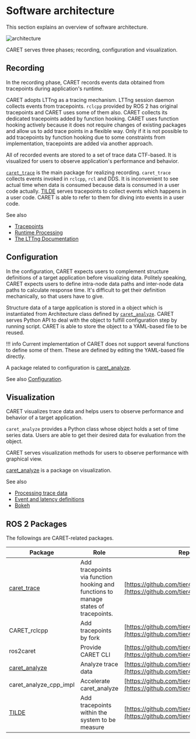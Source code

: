 # Software architecture

This section explains an overview of software architecture.

![architecture](../../imgs/architecture.drawio.png)

CARET serves three phases; recording, configuration and visualization.

## Recording

In the recording phase, CARET records events data obtained from tracepoints during application's runtime.

CARET adopts LTTng as a tracing mechanism. LTTng session daemon collects events from tracepoints.
`rclcpp` provided by ROS 2 has original tracepoints and CARET uses some of them also. CARET collects its dedicated tracepoints added by function hooking.
CARET uses function hooking actively because it does not require changes of existing packages and allow us to add trace points in a flexible way.
Only if it is not possible to add tracepoints by function hooking due to some constraints from implementation, tracepoints are added via another approach.

All of recorded events are stored to a set of trace data CTF-based. It is visualized for users to observe application's performance and behavior.

[`caret_trace`](./caret_trace.md) is the main package for realizing recording. `caret_trace` collects events invoked in `rclcpp`, `rcl` and DDS. It is inconvenient to see actual time when data is consumed because data is consumed in a user code actually. [TILDE](./tilde.md) serves tracepoints to collect events which happens in a user code. CARET is able to refer to them for diving into events in a user code.

See also

- [Tracepoints](../trace_points/index.md)
- [Runtime Processing](../runtime_processing/index.md)
- [The LTTng Documentation](https://lttng.org/docs/)

## Configuration

In the configuration, CARET expects users to complement structure definitions of a target application before visualizing data. Politely speaking, CARET expects users to define intra-node data paths and inter-node data paths to calculate response time. It's difficult to get their definition mechanically, so that users have to give.

Structure data of a targe application is stored in a object which is instantiated from Architecture class defined by [`caret_analyze`](./caret_analyze.md).
CARET serves Python API to deal with the object to fulfill configuration step by running script. CARET is able to store the object to a YAML-based file to be reused.

<prettier-ignore-start>
!!! info
    Current implementation of CARET does not support several functions to define some of them. These are defined by editing the YAML-based file directly.
<prettier-ignore-end>

A package related to configuration is [caret_analyze](./caret_analyze.md).

See also [Configuration](../configuration/index.md).

## Visualization

CARET visualizes trace data and helps users to observe performance and behavior of a target application.

`caret_analyze` provides a Python class whose object holds a set of time series data.
Users are able to get their desired data for evaluation from the object.

CARET serves visualization methods for users to observe performance with graphical view.

[caret_analyze](./caret_analyze.md) is a package on visualization.

See also

- [Processing trace data](../processing_trace_data/index.md)
- [Event and latency definitions](../event_and_latency_definitions)
- [Bokeh](https://docs.bokeh.org/)

## ROS 2 Packages

The followings are CARET-related packages.

| Package                             | Role                                                                                | Repository                                                                                           |
| ----------------------------------- | ----------------------------------------------------------------------------------- | ---------------------------------------------------------------------------------------------------- |
| [caret_trace](./caret_trace.md)     | Add tracepoints via function hooking and functions to manage states of tracepoints. | [https://github.com/tier4/caret_trace/](https://github.com/tier4/caret_trace/)                       |
| CARET_rclcpp                        | Add tracepoints by fork                                                             | [https://github.com/tier4/rclcpp](https://github.com/tier4/rclcpp)                                   |
| ros2caret                           | Provide CARET CLI                                                                   | [https://github.com/tier4/ros2caret/](https://github.com/tier4/ros2caret/)                           |
| [caret_analyze](./caret_analyze.md) | Analyze trace data                                                                  | [https://github.com/tier4/caret_analyze/](https://github.com/tier4/caret_analyze/)                   |
| caret_analyze_cpp_impl              | Accelerate caret_analyze                                                            | [https://github.com/tier4/caret_analyze_cpp_impl/](https://github.com/tier4/caret_analyze_cpp_impl/) |
| [TILDE](./tilde.md)                 | Add tracepoints within the system to be measure                                     | [https://github.com/tier4/TILDE](https://github.com/tier4/TILDE)                                     |
